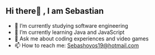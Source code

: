 ## Hi there👋 , I am Sebastian

- 🔭 I’m currently studying software engineering
- 🌱 I’m currently learning Java and JavaScript
- 💬 Ask me about coding experiences and video games
- 📫 How to reach me: Sebashoyos19@hotmail.com


<!--
**VirtualViking/VirtualViking** is a ✨ _special_ ✨ repository because its `README.md` (this file) appears on your GitHub profile.
- 🤔 I’m looking for help with ...
- 👯 I’m looking to collaborate 
- 😄 Pronouns: ...
- ⚡ Fun fact: ...

-->
